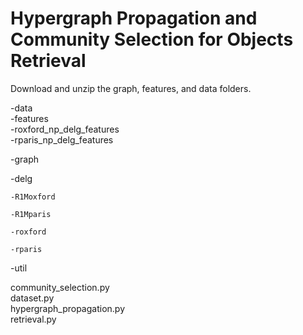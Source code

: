 # Hypergraph Propagation and Community Selection for Objects Retrieval

Download and unzip the graph, features, and data folders. 

-data  
-features  
  -roxford_np_delg_features  
  -rparis_np_delg_features 
  
-graph 

  -delg 
  
    -R1Moxford 
    
    -R1Mparis 
    
    -roxford 
    
    -rparis 
    
-util 

community_selection.py  
dataset.py  
hypergraph_propagation.py  
retrieval.py  
